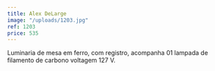 ```yaml
---
title: Alex DeLarge
image: "/uploads/1203.jpg"
ref: 1203
price: 535
---
```


Luminaria de mesa em ferro, com registro, acompanha 01 lampada de filamento de carbono voltagem 127 V.
